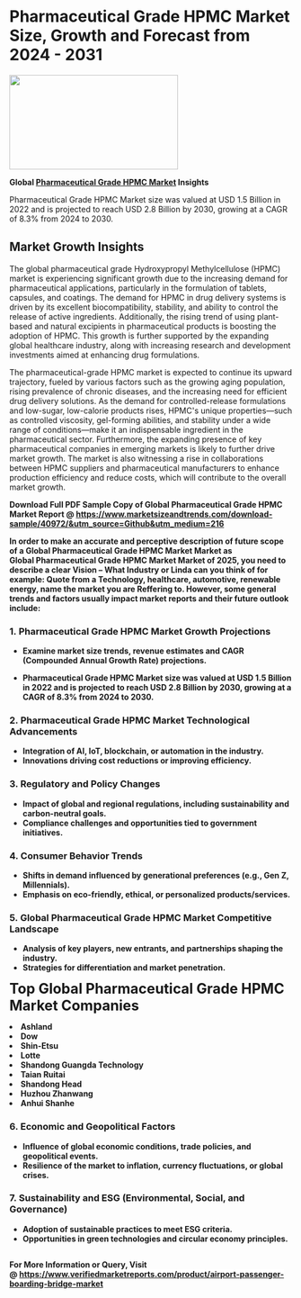 <H1>Pharmaceutical Grade HPMC Market Size, Growth and Forecast from 2024 - 2031</H1><img class="aligncenter size-medium wp-image-584254" src="https://thirdeyenews.in/wp-content/uploads/2024/09/Global-Market-Research-300x168.jpeg" alt="" width="300" height="168" /><p><strong>Global&nbsp;<a href="https://www.marketsizeandtrends.com/download-sample/40972/&amp;utm_source=Github&utm_medium=216">Pharmaceutical Grade HPMC Market</a> Insights</strong></p><p>Pharmaceutical Grade HPMC Market size was valued at USD 1.5 Billion in 2022 and is projected to reach USD 2.8 Billion by 2030, growing at a CAGR of 8.3% from 2024 to 2030.</p><p><h2>Market Growth Insights</h2> <p>The global pharmaceutical grade Hydroxypropyl Methylcellulose (HPMC) market is experiencing significant growth due to the increasing demand for pharmaceutical applications, particularly in the formulation of tablets, capsules, and coatings. The demand for HPMC in drug delivery systems is driven by its excellent biocompatibility, stability, and ability to control the release of active ingredients. Additionally, the rising trend of using plant-based and natural excipients in pharmaceutical products is boosting the adoption of HPMC. This growth is further supported by the expanding global healthcare industry, along with increasing research and development investments aimed at enhancing drug formulations.</p> <p><strong></strong></p> <p>The pharmaceutical-grade HPMC market is expected to continue its upward trajectory, fueled by various factors such as the growing aging population, rising prevalence of chronic diseases, and the increasing need for efficient drug delivery solutions. As the demand for controlled-release formulations and low-sugar, low-calorie products rises, HPMC's unique properties—such as controlled viscosity, gel-forming abilities, and stability under a wide range of conditions—make it an indispensable ingredient in the pharmaceutical sector. Furthermore, the expanding presence of key pharmaceutical companies in emerging markets is likely to further drive market growth. The market is also witnessing a rise in collaborations between HPMC suppliers and pharmaceutical manufacturers to enhance production efficiency and reduce costs, which will contribute to the overall market growth.</p> <p><strong></p><p><span class=""><strong>Download Full PDF Sample Copy of Global Pharmaceutical Grade HPMC Market Report</strong> @ <a href="https://www.marketsizeandtrends.com/download-sample/40972/&amp;utm_source=Github&utm_medium=216" target="_blank">https://www.marketsizeandtrends.com/download-sample/40972/&amp;utm_source=Github&utm_medium=216</a></span></p><p>In order to make an accurate and perceptive description of future scope of a Global&nbsp;Pharmaceutical Grade HPMC Market Market as Global&nbsp;Pharmaceutical Grade HPMC Market Market of 2025, you need to describe a clear Vision &ndash; What Industry or Linda can you think of for example: Quote from a Technology, healthcare, automotive, renewable energy, name the market you are Reffering to. However, some general trends and factors usually impact market reports and their future outlook include:</p><h3>1.&nbsp;<strong>Pharmaceutical Grade HPMC Market Growth Projections</strong></h3><ul><li>Examine market size trends, revenue estimates and CAGR (Compounded Annual Growth Rate) projections.</li><li><p>Pharmaceutical Grade HPMC Market size was valued at USD 1.5 Billion in 2022 and is projected to reach USD 2.8 Billion by 2030, growing at a CAGR of 8.3% from 2024 to 2030.</p></li></ul><h3>2.&nbsp;<strong>Pharmaceutical Grade HPMC Market Technological Advancements</strong></h3><ul><li>Integration of AI, IoT, blockchain, or automation in the industry.</li><li>Innovations driving cost reductions or improving efficiency.</li></ul><h3>3.&nbsp;<strong>Regulatory and Policy Changes</strong></h3><ul><li>Impact of global and regional regulations, including sustainability and carbon-neutral goals.</li><li>Compliance challenges and opportunities tied to government initiatives.</li></ul><h3>4.&nbsp;<strong>Consumer Behavior Trends</strong></h3><ul><li>Shifts in demand influenced by generational preferences (e.g., Gen Z, Millennials).</li><li>Emphasis on eco-friendly, ethical, or personalized products/services.</li></ul><h3>5.&nbsp;<strong>Global Pharmaceutical Grade HPMC Market Competitive Landscape</strong></h3><ul><li>Analysis of key players, new entrants, and partnerships shaping the industry.</li><li>Strategies for differentiation and market penetration.</li></ul><p data-pm-slice="1 1 []"><span style="color: inherit; font-family: inherit; font-size: 25px;">Top Global Pharmaceutical Grade HPMC Market Companies</span></p><div class="" data-test-id=""><p><li>Ashland</li><li> Dow</li><li> Shin-Etsu</li><li> Lotte</li><li> Shandong Guangda Technology</li><li> Taian Ruitai</li><li> Shandong Head</li><li> Huzhou Zhanwang</li><li> Anhui Shanhe</li></p></div><h3>6.&nbsp;<strong>Economic and Geopolitical Factors</strong></h3><ul><li>Influence of global economic conditions, trade policies, and geopolitical events.</li><li>Resilience of the market to inflation, currency fluctuations, or global crises.</li></ul><h3>7.&nbsp;<strong>Sustainability and ESG (Environmental, Social, and Governance)</strong></h3><ul><li>Adoption of sustainable practices to meet ESG criteria.</li><li>Opportunities in green technologies and circular economy principles.</li></ul><h2><strong style="font-size: 14px;">For More Information or Query, Visit @&nbsp;</strong><a style="background-color: #ffffff; font-size: 14px;" href="https://www.marketsizeandtrends.com/report/pharmaceutical-grade-hpmc-market/" target="_blank">https://www.verifiedmarketreports.com/product/airport-passenger-boarding-bridge-market</a></h2>
